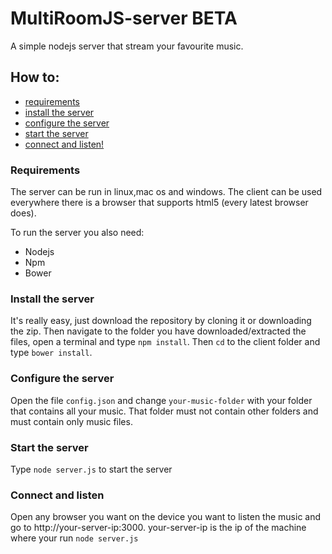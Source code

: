 # MultiRoomJS-server BETA
A simple nodejs server that stream your favourite music.
## How to:
- [requirements](#requirements)
- [install the server](#install-the-server)
- [configure the server](#configure-the-server)
- [start the server](#start-the-server)
- [connect and listen!](#connect-and-listen)

### Requirements
The server can be run in linux,mac os and windows.
The client can be used everywhere there is a browser that supports html5 (every latest browser does).

To run the server you also need:
* Nodejs
* Npm
* Bower



### Install the server
It's really easy, just download the repository by cloning it or downloading the zip.
Then navigate to the folder you have downloaded/extracted the files, open a terminal and type `npm install`. Then `cd` to the client folder and type `bower install`.

### Configure the server
Open the file `config.json` and change `your-music-folder` with your folder that contains all your music.
That folder must not contain other folders and must contain only music files.

### Start the server
Type `node server.js` to start the server

### Connect and listen
Open any browser you want on the device you want to listen the music and go to http://your-server-ip:3000.
your-server-ip is the ip of the machine where your run `node server.js`
